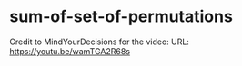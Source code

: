 # sum-of-set-of-permutations

Credit to MindYourDecisions for the video:
URL: https://youtu.be/wamTGA2R68s
